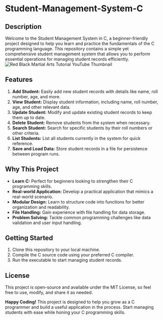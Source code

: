 # Student-Management-System-C

## Description
Welcome to the Student Management System in C, a beginner-friendly project designed to help you learn and practice the fundamentals of the C programming language. This repository contains a simple yet comprehensive student management system that allows you to perform essential operations for managing student records efficiently.
![Red   Black Martial Arts Tutorial YouTube Thumbnail](https://github.com/codersclick/Student-management-system/assets/146223875/aaa0afc6-1055-4475-ba7d-4b716da7568a)

## Features
1. **Add Student:** Easily add new student records with details like name, roll number, age, and more.
2. **View Student:** Display student information, including name, roll number, age, and other relevant data.
3. **Update Student:** Modify and update existing student records to keep them up to date.
4. **Delete Student:** Remove students from the system when necessary.
5. **Search Student:** Search for specific students by their roll numbers or other criteria.
6. **List Students:** List all students currently in the system for quick reference.
7. **Save and Load Data:** Store student records in a file for persistence between program runs.

## Why This Project
- **Learn C:** Perfect for beginners looking to strengthen their C programming skills.
- **Real-world Application:** Develop a practical application that mimics a real-world scenario.
- **Modular Design:** Learn to structure code into functions for better organization and readability.
- **File Handling:** Gain experience with file handling for data storage.
- **Problem Solving:** Tackle common programming challenges like data validation and user input handling.

## Getting Started
1. Clone this repository to your local machine.
2. Compile the C source code using your preferred C compiler.
3. Run the executable to start managing student records.
 
## License
This project is open-source and available under the MIT License, so feel free to use, modify, and share it as needed.

**Happy Coding!** This project is designed to help you grow as a C programmer and build a useful application in the process. Start managing students with ease while honing your C programming skills.
